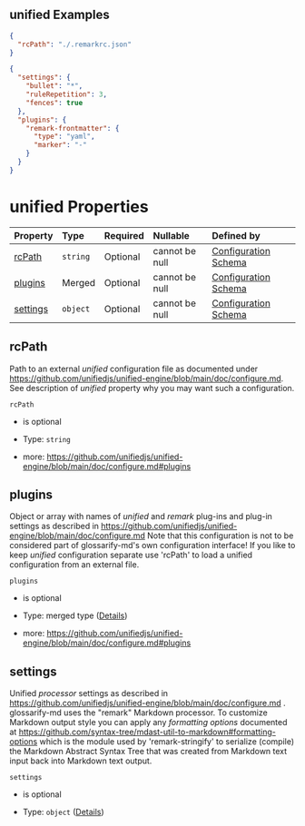 ## unified Examples

```json
{
  "rcPath": "./.remarkrc.json"
}
```

```json
{
  "settings": {
    "bullet": "*",
    "ruleRepetition": 3,
    "fences": true
  },
  "plugins": {
    "remark-frontmatter": {
      "type": "yaml",
      "marker": "-"
    }
  }
}
```

# unified Properties

| Property              | Type     | Required | Nullable       | Defined by                                                                                                                                                                                    |
| :-------------------- | :------- | :------- | :------------- | :-------------------------------------------------------------------------------------------------------------------------------------------------------------------------------------------- |
| [rcPath](#rcpath)     | `string` | Optional | cannot be null | [Configuration Schema](schema-defs-unified-properties-rcpath.md "https://raw.githubusercontent.com/about-code/glossarify-md/v7.0.0/conf/v5/schema.json#/$defs/unified/properties/rcPath")     |
| [plugins](#plugins)   | Merged   | Optional | cannot be null | [Configuration Schema](schema-defs-unified-properties-plugins.md "https://raw.githubusercontent.com/about-code/glossarify-md/v7.0.0/conf/v5/schema.json#/$defs/unified/properties/plugins")   |
| [settings](#settings) | `object` | Optional | cannot be null | [Configuration Schema](schema-defs-unified-properties-settings.md "https://raw.githubusercontent.com/about-code/glossarify-md/v7.0.0/conf/v5/schema.json#/$defs/unified/properties/settings") |

## rcPath

Path to an external *unified* configuration file as documented under <https://github.com/unifiedjs/unified-engine/blob/main/doc/configure.md>. See description of *unified* property why you may want such a configuration.

`rcPath`

*   is optional

*   Type: `string`

*   more: https://github.com/unifiedjs/unified-engine/blob/main/doc/configure.md#plugins

## plugins

Object or array with names of *unified* and *remark* plug-ins and plug-in settings as described in <https://github.com/unifiedjs/unified-engine/blob/main/doc/configure.md>
Note that this configuration is not to be considered part of glossarify-md's own configuration interface!
If you like to keep *unified* configuration separate use 'rcPath' to load a unified configuration from an external file.

`plugins`

*   is optional

*   Type: merged type ([Details](schema-defs-unified-properties-plugins.md))

*   more: https://github.com/unifiedjs/unified-engine/blob/main/doc/configure.md#plugins

## settings

Unified *processor* settings as described in <https://github.com/unifiedjs/unified-engine/blob/main/doc/configure.md> . glossarify-md uses the "remark" Markdown processor. To customize Markdown output style you can apply any *formatting options* documented at <https://github.com/syntax-tree/mdast-util-to-markdown#formatting-options> which is the module used by 'remark-stringify' to serialize (compile) the Markdown Abstract Syntax Tree that was created from Markdown text input back into Markdown text output.

`settings`

*   is optional

*   Type: `object` ([Details](schema-defs-unified-properties-settings.md))

